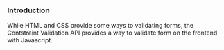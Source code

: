 ### **Introduction**

While HTML and CSS provide some ways to validating forms, the Contstraint Validation API provides a way to validate form on the frontend with Javascript.